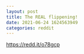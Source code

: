 ```yaml
--- 
layout: post 
title: The REAL flippening! 
date: 2021-06-24 1624563949 
categories: reddit 
--- 
```

https://redd.it/o78gcp